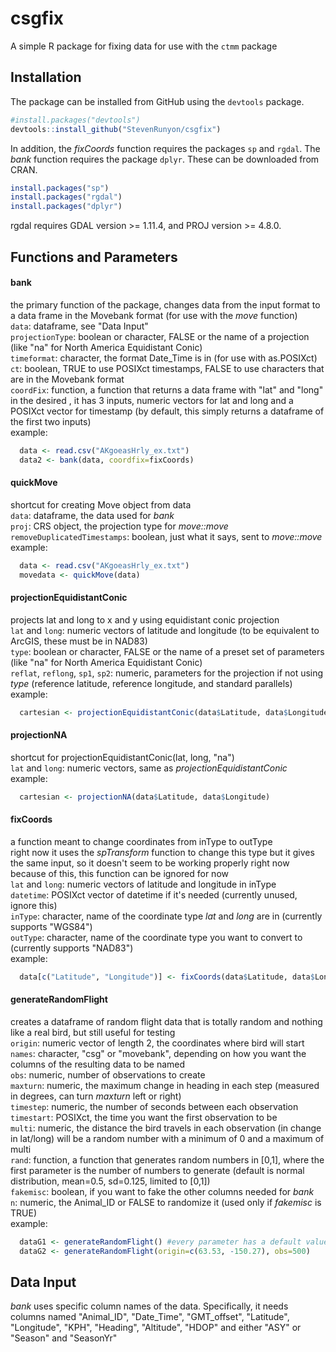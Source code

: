 # csgfix
A simple R package for fixing data for use with the `ctmm` package

## Installation


The package can be installed from GitHub using the `devtools` package.    
```r
#install.packages("devtools")
devtools::install_github("StevenRunyon/csgfix")
```

In addition, the *fixCoords* function requires the packages `sp` and `rgdal`. The *bank* function requires the package `dplyr`. These can be downloaded from CRAN.    
```r
install.packages("sp")
install.packages("rgdal")
install.packages("dplyr")
```   
rgdal requires GDAL version >= 1.11.4, and PROJ version >= 4.8.0.

## Functions and Parameters
#### bank
  the primary function of the package, changes data from the input format to a data frame in the Movebank format (for use with the _move_ function)    
  `data`: dataframe, see "Data Input"    
  `projectionType`: boolean or character, FALSE or the name of a projection (like "na" for North America Equidistant Conic)     
  `timeformat`: character, the format Date_Time is in (for use with as.POSIXct)    
  `ct`: boolean, TRUE to use POSIXct timestamps, FALSE to use characters that are in the Movebank format    
  `coordFix`: function, a function that returns a data frame with "lat" and "long" in the desired , it has 3 inputs, numeric vectors for lat and long and a POSIXct vector for timestamp (by default, this simply returns a dataframe of the first two inputs)    
  example:    
  ```r
    data <- read.csv("AKgoeasHrly_ex.txt")
    data2 <- bank(data, coordfix=fixCoords)
  ```

#### quickMove    
  shortcut for creating Move object from data   
  `data`: dataframe, the data used for _bank_   
  `proj`: CRS object, the projection type for _move::move_    
  `removeDuplicatedTimestamps`: boolean, just what it says, sent to _move::move_        
  example:    
  ```r
    data <- read.csv("AKgoeasHrly_ex.txt")
    movedata <- quickMove(data)
  ```

#### projectionEquidistantConic    
  projects lat and long to x and y using equidistant conic projection    
  `lat` and `long`: numeric vectors of latitude and longitude (to be equivalent to ArcGIS, these must be in NAD83)     
  `type`: boolean or character, FALSE or the name of a preset set of parameters (like "na" for North America Equidistant Conic)    
  `reflat`, `reflong`, `sp1`, `sp2`: numeric, parameters for the projection if not using _type_ (reference latitude, reference longitude, and standard parallels)     
  example:    
  ```r
    cartesian <- projectionEquidistantConic(data$Latitude, data$Longitude, "na")
  ```

#### projectionNA    
  shortcut for projectionEquidistantConic(lat, long, "na")     
  `lat` and `long`: numeric vectors, same as _projectionEquidistantConic_           
  example:    
  ```r
    cartesian <- projectionNA(data$Latitude, data$Longitude)
  ```
   
#### fixCoords    
  a function meant to change coordinates from inType to outType      
  right now it uses the _spTransform_ function to change this type but it gives the same input, so it doesn't seem to be working properly right now
  because of this, this function can be ignored for now    
  `lat` and `long`: numeric vectors of latitude and longitude in inType    
  `datetime`: POSIXct vector of datetime if it's needed (currently unused, ignore this)    
  `inType`: character, name of the coordinate type _lat_ and _long_ are in (currently supports "WGS84")     
  `outType`: character, name of the coordinate type you want to convert to (currently supports "NAD83")        
  example:    
  ```r
    data[c("Latitude", "Longitude")] <- fixCoords(data$Latitude, data$Longitude)[c("lat", "long")]
  ```

#### generateRandomFlight    
  creates a dataframe of random flight data that is totally random and nothing like a real bird, but still useful for testing     
  `origin`: numeric vector of length 2, the coordinates where bird will start    
  `names`: character, "csg" or "movebank", depending on how you want the columns of the resulting data to be named    
  `obs`: numeric, number of observations to create     
  `maxturn`: numeric, the maximum change in heading in each step (measured in degrees, can turn _maxturn_ left or right)     
  `timestep`: numeric, the number of seconds between each observation    
  `timestart`: POSIXct, the time you want the first observation to be    
  `multi`: numeric, the distance the bird travels in each observation (in change in lat/long) will be a random number with a minimum of 0 and a maximum of multi    
  `rand`: function, a function that generates random numbers in [0,1], where the first parameter is the number of numbers to generate (default is normal distribution, mean=0.5, sd=0.125, limited to [0,1])     
  `fakemisc`: boolean, if you want to fake the other columns needed for _bank_    
  `n`: numeric, the Animal_ID or FALSE to randomize it (used only if _fakemisc_ is TRUE)        
  example:    
  ```r
    dataG1 <- generateRandomFlight() #every parameter has a default value, running the function with no parameters will work fine
    dataG2 <- generateRandomFlight(origin=c(63.53, -150.27), obs=500)
  ```
 
## Data Input    
_bank_ uses specific column names of the data. Specifically, it needs columns named
"Animal_ID", "Date_Time", "GMT_offset", "Latitude", "Longitude", "KPH", "Heading", "Altitude", "HDOP"
and either "ASY" or "Season" and "SeasonYr"
